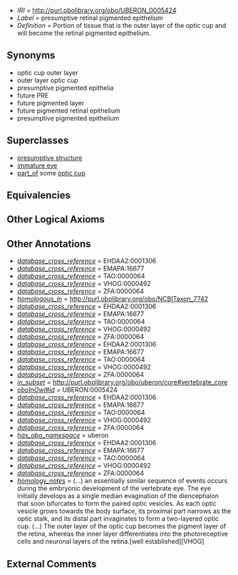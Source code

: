  * *IRI* = http://purl.obolibrary.org/obo/UBERON_0005424
 * *Label* = presumptive retinal pigmented epithelium
 * *Definition* = Portion of tissue that is the outer layer of the optic cup and will become the retinal pigmented epithelium.

## Synonyms

 * optic cup outer layer
 * outer layer optic cup
 * presumptive pigmented epithelia
 * future PRE
 * future pigmented layer
 * future pigmented retinal epithelium
 * presumptive pigmented epithelium

## Superclasses

 * [presumptive structure](../../UBERON/98/UBERON_0006598.md)
 * [immature eye](../../UBERON/12/UBERON_0010312.md)
 * [part_of](../../BFO/50/BFO_0000050.md) some [optic cup](../../UBERON/72/UBERON_0003072.md)

## Equivalencies


## Other Logical Axioms


## Other Annotations

 * *[database_cross_reference](../../ef/oboInOwl#hasDbXref.md)* = EHDAA2:0001306
 * *[database_cross_reference](../../ef/oboInOwl#hasDbXref.md)* = EMAPA:16677
 * *[database_cross_reference](../../ef/oboInOwl#hasDbXref.md)* = TAO:0000064
 * *[database_cross_reference](../../ef/oboInOwl#hasDbXref.md)* = VHOG:0000492
 * *[database_cross_reference](../../ef/oboInOwl#hasDbXref.md)* = ZFA:0000064
 * *[homologous_in](../../core#homologous/in/core#homologous_in.md)* = http://purl.obolibrary.org/obo/NCBITaxon_7742
 * *[database_cross_reference](../../ef/oboInOwl#hasDbXref.md)* = EHDAA2:0001306
 * *[database_cross_reference](../../ef/oboInOwl#hasDbXref.md)* = EMAPA:16677
 * *[database_cross_reference](../../ef/oboInOwl#hasDbXref.md)* = TAO:0000064
 * *[database_cross_reference](../../ef/oboInOwl#hasDbXref.md)* = VHOG:0000492
 * *[database_cross_reference](../../ef/oboInOwl#hasDbXref.md)* = ZFA:0000064
 * *[database_cross_reference](../../ef/oboInOwl#hasDbXref.md)* = EHDAA2:0001306
 * *[database_cross_reference](../../ef/oboInOwl#hasDbXref.md)* = EMAPA:16677
 * *[database_cross_reference](../../ef/oboInOwl#hasDbXref.md)* = TAO:0000064
 * *[database_cross_reference](../../ef/oboInOwl#hasDbXref.md)* = VHOG:0000492
 * *[database_cross_reference](../../ef/oboInOwl#hasDbXref.md)* = ZFA:0000064
 * *[in_subset](../../et/oboInOwl#inSubset.md)* = http://purl.obolibrary.org/obo/uberon/core#vertebrate_core
 * *[oboInOwl#id](../../id/oboInOwl#id.md)* = UBERON:0005424
 * *[database_cross_reference](../../ef/oboInOwl#hasDbXref.md)* = EHDAA2:0001306
 * *[database_cross_reference](../../ef/oboInOwl#hasDbXref.md)* = EMAPA:16677
 * *[database_cross_reference](../../ef/oboInOwl#hasDbXref.md)* = TAO:0000064
 * *[database_cross_reference](../../ef/oboInOwl#hasDbXref.md)* = VHOG:0000492
 * *[database_cross_reference](../../ef/oboInOwl#hasDbXref.md)* = ZFA:0000064
 * *[has_obo_namespace](../../ce/oboInOwl#hasOBONamespace.md)* = uberon
 * *[database_cross_reference](../../ef/oboInOwl#hasDbXref.md)* = EHDAA2:0001306
 * *[database_cross_reference](../../ef/oboInOwl#hasDbXref.md)* = EMAPA:16677
 * *[database_cross_reference](../../ef/oboInOwl#hasDbXref.md)* = TAO:0000064
 * *[database_cross_reference](../../ef/oboInOwl#hasDbXref.md)* = VHOG:0000492
 * *[database_cross_reference](../../ef/oboInOwl#hasDbXref.md)* = ZFA:0000064
 * *[homology_notes](../../UBPROP/03/UBPROP_0000003.md)* =  (...) an essentially similar sequence of events occurs during the embryonic development of the vertebrate eye. The eye initially develops as a single median evagination of the diencephalon that soon bifurcates to form the paired optic vesicles. As each optic vesicle grows towards the body surface, its proximal part narrows as the optic stalk, and its distal part invaginates to form a two-layered optic cup. (...) The outer layer of the optic cup becomes the pigment layer of the retina, whereas the inner layer differentiates into the photoreceptive cells and neuronal layers of the retina.[well established][VHOG]

## External Comments

